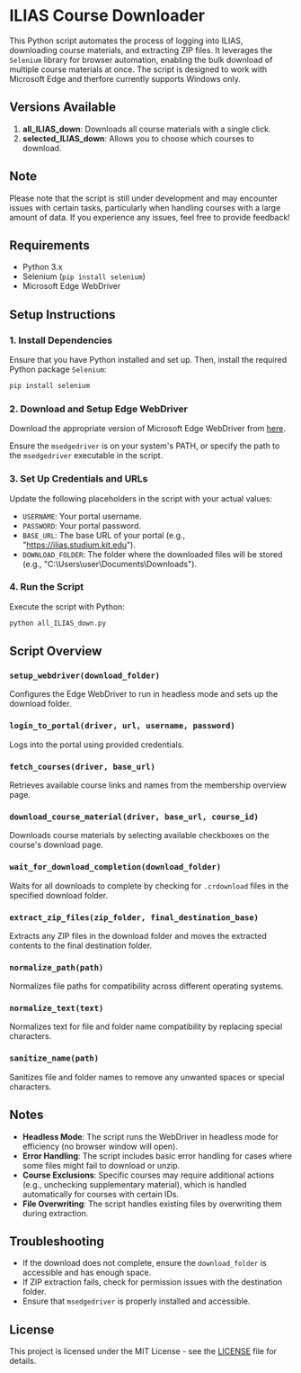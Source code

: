 # ILIAS Course Downloader

This Python script automates the process of logging into ILIAS, downloading course materials, and extracting ZIP files. It leverages the `Selenium` library for browser automation, enabling the bulk download of multiple course materials at once. The script is designed to work with Microsoft Edge and therfore currently supports Windows only.

## Versions Available

1. **all_ILIAS_down**: Downloads all course materials with a single click.
2. **selected_ILIAS_down**: Allows you to choose which courses to download.

## Note

Please note that the script is still under development and may encounter issues with certain tasks, particularly when handling courses with a large amount of data. If you experience any issues, feel free to provide feedback!

## Requirements

- Python 3.x
- Selenium (`pip install selenium`)
- Microsoft Edge WebDriver

## Setup Instructions

### 1. Install Dependencies

Ensure that you have Python installed and set up. Then, install the required Python package `Selenium`:

```bash
pip install selenium
```

### 2. Download and Setup Edge WebDriver

Download the appropriate version of Microsoft Edge WebDriver from [here](https://developer.microsoft.com/en-us/microsoft-edge/tools/webdriver/).

Ensure the `msedgedriver` is on your system's PATH, or specify the path to the `msedgedriver` executable in the script.

### 3. Set Up Credentials and URLs

Update the following placeholders in the script with your actual values:

- `USERNAME`: Your portal username.
- `PASSWORD`: Your portal password.
- `BASE_URL`: The base URL of your portal (e.g., "https://ilias.studium.kit.edu").
- `DOWNLOAD_FOLDER`: The folder where the downloaded files will be stored (e.g., "C:\Users\user\Documents\Downloads").

### 4. Run the Script

Execute the script with Python:

```bash
python all_ILIAS_down.py
```

## Script Overview

### `setup_webdriver(download_folder)`
Configures the Edge WebDriver to run in headless mode and sets up the download folder.

### `login_to_portal(driver, url, username, password)`
Logs into the portal using provided credentials.

### `fetch_courses(driver, base_url)`
Retrieves available course links and names from the membership overview page.

### `download_course_material(driver, base_url, course_id)`
Downloads course materials by selecting available checkboxes on the course's download page.

### `wait_for_download_completion(download_folder)`
Waits for all downloads to complete by checking for `.crdownload` files in the specified download folder.

### `extract_zip_files(zip_folder, final_destination_base)`
Extracts any ZIP files in the download folder and moves the extracted contents to the final destination folder.

### `normalize_path(path)`
Normalizes file paths for compatibility across different operating systems.

### `normalize_text(text)`
Normalizes text for file and folder name compatibility by replacing special characters.

### `sanitize_name(path)`
Sanitizes file and folder names to remove any unwanted spaces or special characters.

## Notes

- **Headless Mode**: The script runs the WebDriver in headless mode for efficiency (no browser window will open).
- **Error Handling**: The script includes basic error handling for cases where some files might fail to download or unzip.
- **Course Exclusions**: Specific courses may require additional actions (e.g., unchecking supplementary material), which is handled automatically for courses with certain IDs.
- **File Overwriting**: The script handles existing files by overwriting them during extraction.

## Troubleshooting

- If the download does not complete, ensure the `download_folder` is accessible and has enough space.
- If ZIP extraction fails, check for permission issues with the destination folder.
- Ensure that `msedgedriver` is properly installed and accessible.

## License

This project is licensed under the MIT License - see the [LICENSE](LICENSE) file for details.

